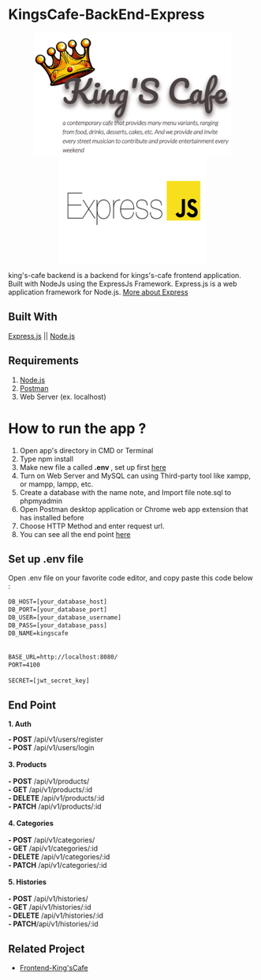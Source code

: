 # KingsCafe-BackEnd-Express
<p align="center">
<img align="center" src="readme-image/kingscafe_logos.PNG" width="400" height="250"> <img align="center" src="readme-image/express-js.png" width="300" height="220">
</p>

king's-cafe backend is a backend for kings's-cafe frontend application. Built with NodeJs using the ExpressJs Framework. Express.js is a web application framework for Node.js.
[More about Express](https://expressjs.com/)
## Built With

[Express.js](https://expressjs.com/) || [Node.js](https://nodejs.org/en/)

## Requirements
1. [Node.js](https://nodejs.org/en/) <br>
2. [Postman](https://www.postman.com/) <br>
3. Web Server (ex. localhost)

# How to run the app ?
1. Open app's directory in CMD or Terminal
2. Type npm install
3. Make new file a called <b>.env </b>, set up first [here](https://github.com/alanard/KingsCafe-BackEnd-Express#set-up-env-file)
4. Turn on Web Server and MySQL can using Third-party tool like xampp, or mampp, lampp, etc.
5. Create a database with the name note, and Import file note.sql to phpmyadmin
6. Open Postman desktop application or Chrome web app extension that has installed before
7. Choose HTTP Method and enter request url.
8. You can see all the end point [here](https://github.com/alanard/KingsCafe-BackEnd-Express#end-point)

## Set up .env file
Open .env file on your favorite code editor, and copy paste this code below :

```
DB_HOST=[your_database_host]
DB_PORT=[your_database_port]
DB_USER=[your_database_username]
DB_PASS=[your_database_pass]
DB_NAME=kingscafe


BASE_URL=http://localhost:8080/
PORT=4100

SECRET=[jwt_secret_key]
```

## End Point
<b>1. Auth</b> <br>

<b>- POST</b> /api/v1/users/register<br>
<b>- POST</b> /api/v1/users/login<br>
<br>
<b>3. Products</b><br>
<br>
<b>- POST</b> /api/v1/products/<br>
<b>- GET</b> /api/v1/products/:id<br>
<b>- DELETE</b> /api/v1/products/:id<br>
<b>- PATCH</b> /api/v1/products/:id<br>
<br>
<b>4. Categories</b><br>
<br>
<b>- POST</b> /api/v1/categories/<br>
<b>- GET</b> /api/v1/categories/:id<br>
<b>- DELETE</b> /api/v1/categories/:id<br>
<b>- PATCH</b> /api/v1/categories/:id<br>
<br>
<b>5. Histories</b><br>
<br>
<b>- POST</b> /api/v1/histories/<br>
<b>- GET</b> /api/v1/histories/:id<br>
<b>- DELETE</b> /api/v1/histories/:id<br>
<b>- PATCH</b>/api/v1/histories/:id<br>


## Related Project
- [Frontend-King'sCafe](https://github.com/alanard/Kingscafe-frontend-vue)
